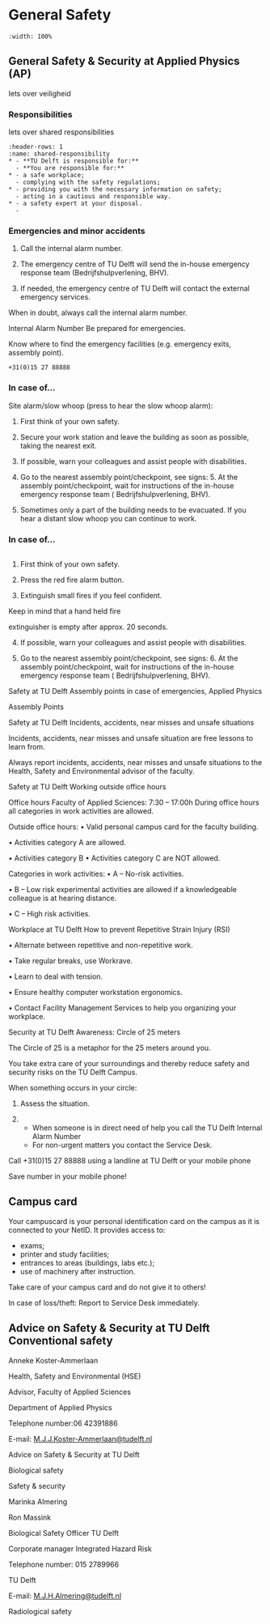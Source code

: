 # General Safety

```{iframe} https://www.youtube.com/embed/_Vp2LcBe_jU
:width: 100%
```

## General Safety & Security at Applied Physics (AP)

Iets over veiligheid 

### Responsibilities

Iets over shared responsibilities

```{list-table} Shared responsibility
:header-rows: 1
:name: shared-responsibility
* - **TU Delft is responsible for:**
  - **You are responsible for:**
* - a safe workplace;
  - complying with the safety regulations;
* - providing you with the necessary information on safety;
  - acting in a cautious and responsible way.
* - a safety expert at your disposal.
  -  
```

### Emergencies and minor accidents

1. Call the internal alarm number.

2. The emergency centre of TU Delft will send the in-house emergency response team (Bedrijfshulpverlening, BHV).

3. If needed, the emergency centre of TU Delft will contact the external emergency services.

When in doubt, always call the internal alarm number.

Internal Alarm Number
Be prepared for emergencies.


Know where to find the emergency facilities (e.g. emergency exits, assembly point).

```{warning} Internal alarm number
+31(0)15 27 88888
```


### In case of…

Site alarm/slow whoop (press to hear the slow whoop alarm): 

1. First think of your own safety.

2. Secure your work station and leave the building as soon as possible, taking the nearest exit.

3. If possible, warn your colleagues and assist people with disabilities.

4. Go to the nearest assembly point/checkpoint, see signs: 5. At the assembly point/checkpoint, wait for instructions of the in-house emergency response team
( Bedrijfshulpverlening, BHV).

6. Sometimes only a part of the building needs to be evacuated. If you hear a distant slow whoop you can continue to work.



### In case of…

```{warning} Gas, smoke or fire:
```

1. First think of your own safety.

2. Press the red fire alarm button.

3. Extinguish small fires if you feel confident.


Keep in mind that a hand held fire

extinguisher is empty after approx. 20 seconds.

4. If possible, warn your colleagues and assist people with disabilities.

5. Go to the nearest assembly point/checkpoint, see signs: 6. At the assembly point/checkpoint, wait for instructions of the in-house emergency response team ( Bedrijfshulpverlening, BHV).



Safety at TU Delft
Assembly points in case of emergencies, Applied Physics


Assembly Points


Safety at TU Delft
Incidents, accidents, near misses and unsafe situations

Incidents, accidents, near misses and unsafe situation are free lessons to learn from.


Always report incidents, accidents, near misses and unsafe situations to the Health, Safety and Environmental advisor of the faculty.



Safety at TU Delft
Working outside office hours

Office hours Faculty of Applied Sciences: 7:30 – 17:00h During office hours all categories in work activities are allowed.


Outside office hours:
• Valid personal campus card for the faculty building.

• Activities category A are allowed.

• Activities category B
• Activities category C are NOT allowed.


Categories in work activities:
• A – No-risk activities.

• B – Low risk experimental activities are allowed if a knowledgeable colleague is at hearing distance.

• C – High risk activities.



Workplace at TU Delft
How to prevent Repetitive Strain Injury (RSI)

• Alternate between repetitive and non-repetitive work.

• Take regular breaks, use Workrave.

• Learn to deal with tension.

• Ensure healthy computer workstation ergonomics.

• Contact Facility Management Services to help you organizing your workplace.



Security at TU Delft
Awareness: Circle of 25 meters

The Circle of 25 is a metaphor for the 25 meters around you.

You take extra care of your surroundings and thereby reduce safety and security risks on the TU Delft Campus.


When something occurs in your circle:
1. Assess the situation.

2. - When someone is in direct need of help you call the TU Delft Internal Alarm Number
   - For non-urgent matters you contact the Service Desk.



Call +31(0)15 27 88888 using a landline at TU Delft or your mobile phone

Save number in your mobile phone!


## Campus card

Your campuscard is your personal identification card on the campus as it is connected to your NetID. It provides access to:
- exams;
- printer and study facilities;
- entrances to areas (buildings, labs etc.);
- use of machinery after instruction.

Take care of your campus card and do not give it to others!

In case of loss/theft: Report to Service Desk immediately.



## Advice on Safety & Security at TU Delft Conventional safety


Anneke Koster-Ammerlaan

Health, Safety and Environmental (HSE)

Advisor, Faculty of Applied Sciences

Department of Applied Physics

Telephone number:06 42391886

E-mail: M.J.J.Koster-Ammerlaan@tudelft.nl

Advice on Safety & Security at TU Delft

Biological safety

Safety & security


Marinka Almering

Ron Massink

Biological Safety Officer TU Delft

Corporate manager Integrated Hazard Risk

Telephone number: 015 2789966

TU Delft

E-mail: M.J.H.Almering@tudelft.nl

Radiological safety

